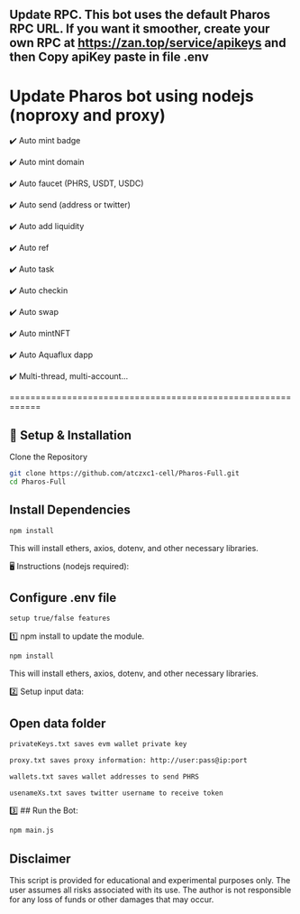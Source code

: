   ## Update RPC. This bot uses the default Pharos RPC URL. If you want it smoother, create your own RPC at https://zan.top/service/apikeys and then Copy apiKey paste in file .env

  # Update Pharos bot using nodejs (noproxy and proxy)

✔️ Auto mint badge

✔️ Auto mint domain

✔️ Auto faucet (PHRS, USDT, USDC)

✔️ Auto send (address or twitter)

✔️ Auto add liquidity

✔️ Auto ref

✔️ Auto task

✔️ Auto checkin

✔️ Auto swap

✔️ Auto mintNFT

✔️ Auto Aquaflux dapp

✔️ Multi-thread, multi-account...

============================================================

## 🚀 Setup & Installation
Clone the Repository
```bash
git clone https://github.com/atczxc1-cell/Pharos-Full.git
cd Pharos-Full
```
## Install Dependencies
```bash
npm install
```
This will install ethers, axios, dotenv, and other necessary libraries.

🖥 Instructions (nodejs required):

## Configure .env file
```bash
setup true/false features
```
1️⃣ npm install to update the module.
```bash
npm install
```
This will install ethers, axios, dotenv, and other necessary libraries.

2️⃣ Setup input data:

## Open data folder
```bash
privateKeys.txt saves evm wallet private key
```
```bash
proxy.txt saves proxy information: http://user:pass@ip:port
```
```bash
wallets.txt saves wallet addresses to send PHRS
```
```bash
usenameXs.txt saves twitter username to receive token
```
3️⃣ ## Run the Bot:
```bash
npm main.js
```


## Disclaimer
This script is provided for educational and experimental purposes only. The user assumes all risks associated with its use. The author is not responsible for any loss of funds or other damages that may occur.
